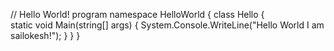 // Hello World! program
namespace HelloWorld
{
    class Hello {         
        static void Main(string[] args)
        {
            System.Console.WriteLine("Hello World I am sailokesh!");
        }
    }
}
